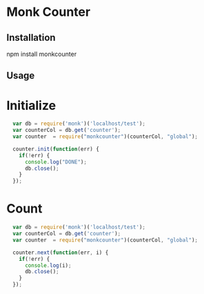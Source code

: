 Monk Counter
============

Installation
------------
npm install monkcounter

Usage
-----

# Initialize

```javascript
  var db = require('monk')('localhost/test');
  var counterCol = db.get('counter');
  var counter  = require("monkcounter")(counterCol, "global");

  counter.init(function(err) {
    if(!err) {
      console.log("DONE");
      db.close();
    }
  });
```

# Count

```javascript
  var db = require('monk')('localhost/test');
  var counterCol = db.get('counter');
  var counter  = require("monkcounter")(counterCol, "global");

  counter.next(function(err, i) {
    if(!err) {
      console.log(i);
      db.close();
    }
  });
```

